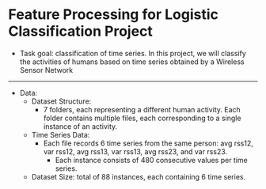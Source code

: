 # Feature Processing for Logistic Classification Project
- Task goal: classification of time series. In this project, we will classify the activities of humans based on time series obtained by a Wireless Sensor Network
---
- Data:
  - Dataset Structure:
    - 7 folders, each representing a different human activity. Each folder contains multiple files, each corresponding to a single instance of an activity.
  - Time Series Data:
    - Each file records 6 time series from the same person: avg rss12, var rss12, avg rss13, var rss13, avg rss23, and var rss23.
      - Each instance consists of 480 consecutive values per time series.
  - Dataset Size: total of 88 instances, each containing 6 time series.

